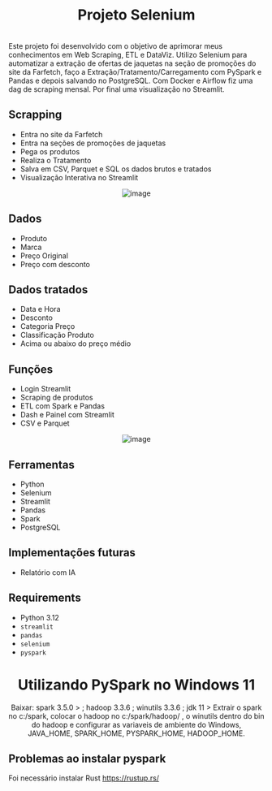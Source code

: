 <div align="center">
  <h1>Projeto Selenium</h1>
  
</div>
<br>
Este projeto foi desenvolvido com o objetivo de aprimorar meus conhecimentos em Web Scraping, ETL e DataViz. Utilizo Selenium para automatizar a extração de ofertas de jaquetas na seção de promoções do site da Farfetch, faço a Extração/Tratamento/Carregamento com PySpark e Pandas e depois salvando no PostgreSQL. Com Docker e Airflow fiz uma dag de scraping mensal. Por final uma visualização no Streamlit.

## Scrapping
- Entra no site da Farfetch
- Entra na seções de promoções de jaquetas
- Pega os produtos
- Realiza o Tratamento
- Salva em CSV, Parquet e SQL os dados brutos e tratados
- Visualização Interativa no Streamlit
  
<div align="center">
    <img src="https://github.com/user-attachments/assets/3db4877a-0fc8-4724-b9c0-bbc64101d33a" alt="image">
</div>

 ## Dados
- Produto
- Marca
- Preço Original
- Preço com desconto

 ## Dados tratados
- Data e Hora
- Desconto
- Categoria Preço
- Classificação Produto
- Acima ou abaixo do preço médio

## Funções
- Login Streamlit
- Scraping de produtos
- ETL com Spark e Pandas
- Dash e Painel com Streamlit
- CSV e Parquet
  
<div align="center">
    <img src="https://github.com/user-attachments/assets/372b5a2e-84b3-4521-afa1-9c2b99dd9b71" alt="image">
</div>

 ## Ferramentas
- Python
- Selenium
- Streamlit
- Pandas
- Spark
- PostgreSQL

## Implementações futuras
- Relatório com IA


## Requirements
- Python 3.12
- `streamlit` 
- `pandas`
- `selenium` 
- `pyspark` 

<div align="center">
<h1>Utilizando PySpark no Windows 11</h1>
Baixar: spark 3.5.0 > ; hadoop 3.3.6 ; winutils 3.3.6 ; jdk 11 >
Extrair o spark no c:/spark, colocar o hadoop no c:/spark/hadoop/ , o winutils dentro do bin do hadoop e configurar as variaveis de ambiente do Windows, JAVA_HOME, SPARK_HOME, PYSPARK_HOME, HADOOP_HOME.
</div>

## Problemas ao instalar pyspark
Foi necessário instalar Rust
https://rustup.rs/

